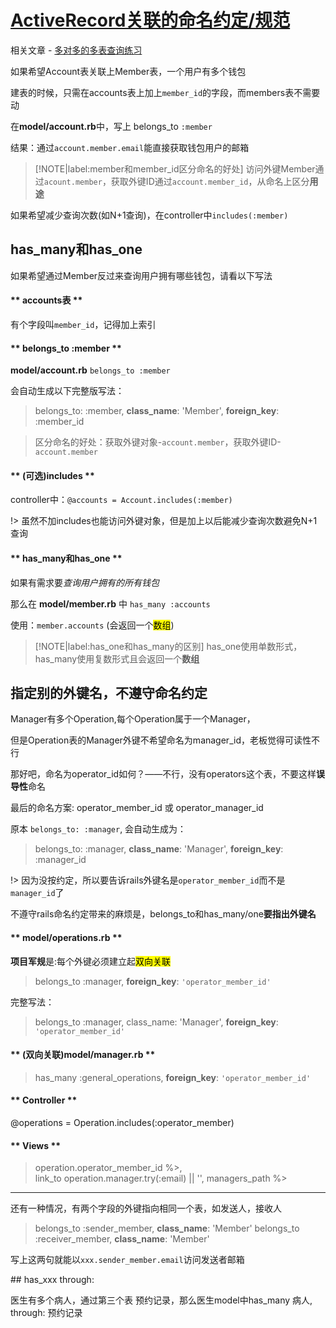 # [ActiveRecord关联的命名约定/规范](2019/11_2/includes-assocation)

相关文章 - [多对多的多表查询练习](/2019/11_1/join-query)

如果希望Account表关联上Member表，一个用户有多个钱包

建表的时候，只需在accounts表上加上`member_id`的字段，而members表不需要动

在**model/account.rb**中，写上 belongs_to `:member`

结果：通过`account.member.email`能直接获取钱包用户的邮箱

> [!NOTE|label:member和member_id区分命名的好处]
> 访问外键Member通过`acount.member`，获取外键ID通过`account.member_id`，从命名上区分**用途**

如果希望减少查询次数(如N+1查询)，在controller中`includes(:member)`

## has_many和has_one

如果希望通过Member反过来查询用户拥有哪些钱包，请看以下写法

<!-- tabs:start -->

#### ** accounts表 **

有个字段叫`member_id`，记得加上索引

#### ** belongs_to :member **

**model/account.rb** `belongs_to :member`

会自动生成以下完整版写法：

> belongs_to: :member, **class_name**: 'Member', **foreign_key**: :member_id

> 区分命名的好处：获取外键对象-`account.member`，获取外键ID-`account.member`

#### ** (可选)includes **

controller中：`@accounts = Account.includes(:member)`

!> 虽然不加includes也能访问外键对象，但是加上以后能减少查询次数避免N+1查询

#### ** has_many和has_one **

如果有需求要*查询用户拥有的所有钱包*

那么在 **model/member.rb** 中 `has_many :accounts`

使用：`member.accounts` (会返回一个<mark>数组</mark>)

> [!NOTE|label:has_one和has_many的区别]
> has_one使用单数形式，has_many使用复数形式且会返回一个**数组**

<!-- tabs:end -->

## 指定别的外键名，不遵守命名约定

Manager有多个Operation,每个Operation属于一个Manager，

但是Operation表的Manager外键不希望命名为manager_id，老板觉得可读性不行

那好吧，命名为operator_id如何？——不行，没有operators这个表，不要这样**误导性**命名

最后的命名方案: operator_member_id 或 operator_manager_id

原本 `belongs_to: :manager`, 会自动生成为：

> belongs_to: :manager, **class_name**: 'Manager', **foreign_key**: :manager_id

!> 因为没按约定，所以要告诉rails外键名是`operator_member_id`而不是`manager_id`了

不遵守rails命名约定带来的麻烦是，belongs_to和has_many/one**要指出外键名**

<!-- tabs:start -->

#### ** model/operations.rb **

**项目军规**是:每个外键必须建立起<mark>双向关联</mark>

> belongs_to :manager, **foreign_key**: `'operator_member_id'`

完整写法：

> belongs_to :manager, class_name: 'Manager', **foreign_key**: `'operator_member_id'`

#### ** (双向关联)model/manager.rb **

> has_many :general_operations, **foreign_key**: `'operator_member_id'`

#### ** Controller **

@operations = Operation.includes(:operator_member)

#### ** Views **

> operation.operator_member_id %>,<br>
> link_to operation.manager.try(:email) || '', managers_path %>

<!-- tabs:end -->

---

还有一种情况，有两个字段的外键指向相同一个表，如发送人，接收人

> belongs_to :sender_member, **class_name**: 'Member'
> belongs_to :receiver_member, **class_name**: 'Member'

写上这两句就能以`xxx.sender_member.email`访问发送者邮箱

\## has_xxx through:

医生有多个病人，通过第三个表 预约记录，那么医生model中has_many 病人, through: 预约记录

